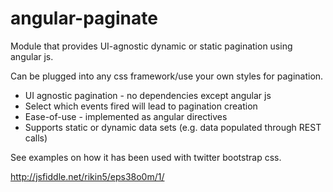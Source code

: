 angular-paginate
================

Module that provides UI-agnostic dynamic or static pagination using angular js.

Can be plugged into any css framework/use your own styles for pagination.

- UI agnostic pagination - no dependencies except angular js
- Select which events fired will lead to pagination creation
- Ease-of-use - implemented as angular directives
- Supports static or dynamic data sets (e.g. data populated through REST calls)

See examples on how it has been used with twitter bootstrap css.

http://jsfiddle.net/rikin5/eps38o0m/1/
